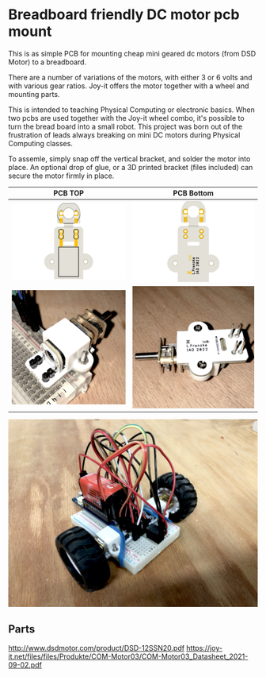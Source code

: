 # Breadboard friendly DC motor pcb mount
This is as simple PCB for mounting cheap mini geared dc motors (from DSD Motor) to a breadboard. 

There are a number of variations of the motors, with either 3 or 6 volts and with various gear ratios. Joy-it offers the motor together with a wheel and mounting parts.

This is intended to teaching Physical Computing or electronic basics. When two pcbs are used together with the Joy-it wheel combo, it's possible to turn the bread board into a small robot. This project was born out of the frustration of leads always breaking on mini DC motors during Physical Computing classes.

To assemle, simply snap off the vertical bracket, and solder the motor into place. An optional drop of glue, or a 3D printed bracket (files included) can secure the motor firmly in place.  

PCB TOP                                                     |  PCB Bottom
:----------------------------------------------------------:|:---------------------------------------------------------------:
![Image of PCB top](/RAW/DCmotorBreadBoard.png?raw=true)    | ![Image of PCB bottom](/RAW/DCmotorBreadBoard2.png?raw=true)  
![Image of assembly top](/RAW/img1.JPG?raw=true)  	    	| ![Image of assembly bottom](/RAW/img2.JPG?raw=true) 

![Used on breadboard](/RAW/breadboard.JPG?raw=true)  



## Parts
http://www.dsdmotor.com/product/DSD-12SSN20.pdf
https://joy-it.net/files/files/Produkte/COM-Motor03/COM-Motor03_Datasheet_2021-09-02.pdf

